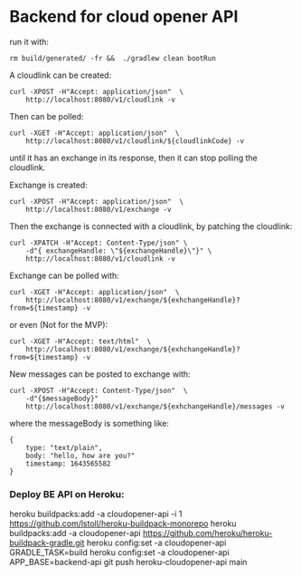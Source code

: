 # Backend for cloud opener API

run it with:
    
    rm build/generated/ -fr &&  ./gradlew clean bootRun

A cloudlink can be created:

    curl -XPOST -H"Accept: application/json"  \
        http://localhost:8080/v1/cloudlink -v

Then can be polled:

    curl -XGET -H"Accept: application/json"  \
        http://localhost:8080/v1/cloudlink/${cloudlinkCode} -v 

until it has an exchange in its response,
then it can stop polling the cloudlink.

Exchange is created:
    
    curl -XPOST -H"Accept: application/json"  \
        http://localhost:8080/v1/exchange -v

Then the exchange is connected with a cloudlink,
by patching the cloudlink:
    
    curl -XPATCH -H"Accept: Content-Type/json" \
        -d"{ exchangeHandle: \"${exchangeHandle}\"}" \
        http://localhost:8080/v1/cloudlink -v
        
Exchange can be polled with:

    curl -XGET -H"Accept: application/json"  \
        http://localhost:8080/v1/exchange/${exhchangeHandle}?from=${timestamp} -v 

or even (Not for the MVP):

    curl -XGET -H"Accept: text/html"  \
        http://localhost:8080/v1/exchange/${exhchangeHandle}?from=${timestamp} -v 

New messages can be posted to exchange with:

    curl -XPOST -H"Accept: Content-Type/json"  \
        -d"{$messageBody}"
        http://localhost:8080/v1/exchange/${exhchangeHandle}/messages -v

where the messageBody is something like:

    {
        type: "text/plain",
        body: "hello, how are you?"
        timestamp: 1643565582
    }


### Deploy BE API on Heroku:

heroku buildpacks:add -a cloudopener-api -i 1 https://github.com/lstoll/heroku-buildpack-monorepo
heroku buildpacks:add -a cloudopener-api https://github.com/heroku/heroku-buildpack-gradle.git
heroku config:set -a cloudopener-api GRADLE_TASK=build
heroku config:set -a cloudopener-api APP_BASE=backend-api
git push heroku-cloudopener-api main 
